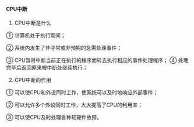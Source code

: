 #### CPU中断

1) CPU中断是什么

① 计算机处于执⾏期间；

② 系统内发⽣了⾮寻常或⾮预期的急需处理事件；

③ CPU暂时中断当前正在执⾏的程序⽽转去执⾏相应的事件处理程序；
④ 处理完毕后返回原来被中断处继续执⾏；

2) CPU中断的作⽤

① 可以使CPU和外设同时⼯作，使系统可以及时地响应外部事件；

② 可以允许多个外设同时⼯作，⼤⼤提⾼了CPU的利⽤率；

③ 可以使CPU及时处理各种软硬件故障。